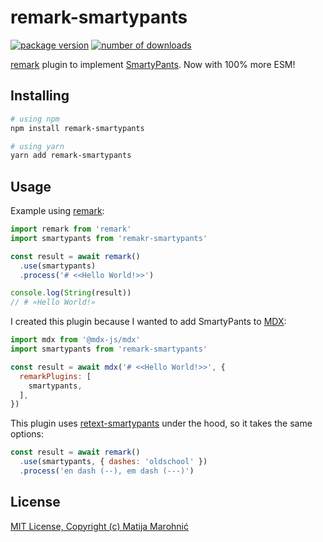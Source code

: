 # remark-smartypants

[![package version](https://badgen.net/npm/v/remark-smartypants)][npm]
[![number of downloads](https://badgen.net/npm/dt/remark-smartypants)][npm]

[remark] plugin to implement [SmartyPants]. Now with 100% more ESM!

## Installing

```sh
# using npm
npm install remark-smartypants

# using yarn
yarn add remark-smartypants
```

## Usage

Example using [remark]:

```js
import remark from 'remark'
import smartypants from 'remakr-smartypants'

const result = await remark()
  .use(smartypants)
  .process('# <<Hello World!>>')

console.log(String(result))
// # «Hello World!»
```

I created this plugin because I wanted to add SmartyPants to [MDX]:

```js
import mdx from '@mdx-js/mdx'
import smartypants from 'remark-smartypants'

const result = await mdx('# <<Hello World!>>', {
  remarkPlugins: [
    smartypants,
  ],
})
```

This plugin uses [retext-smartypants](https://github.com/retextjs/retext-smartypants) under the hood, so it takes the same options:

```js
const result = await remark()
  .use(smartypants, { dashes: 'oldschool' })
  .process('en dash (--), em dash (---)')
```

## License

[MIT License, Copyright (c) Matija Marohnić](./LICENSE)

[npm]: https://www.npmjs.com/package/remark-smartypants
[remark]: https://remark.js.org
[SmartyPants]: https://daringfireball.net/projects/smartypants
[MDX]: https://mdxjs.com
